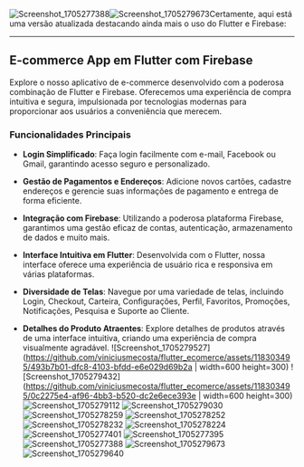 ![Screenshot_1705277388](https://github.com/viniciusmecosta/flutter_ecomerce/assets/118303495/3f0d6b50-497b-4c58-af25-67118b3ddbe1)![Screenshot_1705279673](https://github.com/viniciusmecosta/flutter_ecomerce/assets/118303495/659bfd0b-c074-4af7-a4b5-717c8db51c12)Certamente, aqui está uma versão atualizada destacando ainda mais o uso do Flutter e Firebase:

---

## E-commerce App em Flutter com Firebase

Explore o nosso aplicativo de e-commerce desenvolvido com a poderosa combinação de Flutter e Firebase. Oferecemos uma experiência de compra intuitiva e segura, impulsionada por tecnologias modernas para proporcionar aos usuários a conveniência que merecem.

### Funcionalidades Principais

- **Login Simplificado**: Faça login facilmente com e-mail, Facebook ou Gmail, garantindo acesso seguro e personalizado.

- **Gestão de Pagamentos e Endereços**: Adicione novos cartões, cadastre endereços e gerencie suas informações de pagamento e entrega de forma eficiente.

- **Integração com Firebase**: Utilizando a poderosa plataforma Firebase, garantimos uma gestão eficaz de contas, autenticação, armazenamento de dados e muito mais.

- **Interface Intuitiva em Flutter**: Desenvolvida com o Flutter, nossa interface oferece uma experiência de usuário rica e responsiva em várias plataformas.

- **Diversidade de Telas**: Navegue por uma variedade de telas, incluindo Login, Checkout, Carteira, Configurações, Perfil, Favoritos, Promoções, Notificações, Pesquisa e Suporte ao Cliente.

- **Detalhes do Produto Atraentes**: Explore detalhes de produtos através de uma interface intuitiva, criando uma experiência de compra visualmente agradável.
![Screenshot_1705279527](https://github.com/viniciusmecosta/flutter_ecomerce/assets/118303495/493b7b01-dfc8-4103-bfdd-e6e029d69b2a | width=600 height=300)
![Screenshot_1705279432](https://github.com/viniciusmecosta/flutter_ecomerce/assets/118303495/0c2275e4-af96-4bb3-b520-dc2e6ece393e | width=600 height=300)
![Screenshot_1705279112](https://github.com/viniciusmecosta/flutter_ecomerce/assets/118303495/98835066-916d-47eb-980e-e1d9ba95b76f)
![Screenshot_1705279030](https://github.com/viniciusmecosta/flutter_ecomerce/assets/118303495/c665c262-e852-4687-bc73-851fb70278f3)
![Screenshot_1705278259](https://github.com/viniciusmecosta/flutter_ecomerce/assets/118303495/00610ee2-5766-4e40-a7eb-1dda7959c53f)
![Screenshot_1705278252](https://github.com/viniciusmecosta/flutter_ecomerce/assets/118303495/fc7713dd-d54f-41cc-9fdf-e974916564ba)
![Screenshot_1705278232](https://github.com/viniciusmecosta/flutter_ecomerce/assets/118303495/dc2479bf-2be1-4433-ae23-487c27aa44e5)
![Screenshot_1705278224](https://github.com/viniciusmecosta/flutter_ecomerce/assets/118303495/d4634235-c628-4db5-b748-28774bd17109)
![Screenshot_1705277401](https://github.com/viniciusmecosta/flutter_ecomerce/assets/118303495/82539676-31e8-4d1a-91f7-da36c2eff87f)
![Screenshot_1705277395](https://github.com/viniciusmecosta/flutter_ecomerce/assets/118303495/f728230e-e8bc-425c-b58d-7868619f0098)
![Screenshot_1705277388](https://github.com/viniciusmecosta/flutter_ecomerce/assets/118303495/3df6c6ad-93a2-41f4-b5be-a767e96b2f87)
![Screenshot_1705279673](https://github.com/viniciusmecosta/flutter_ecomerce/assets/118303495/1a435e0f-04aa-4233-ad22-53c9e6fa657c)
![Screenshot_1705279640](https://github.com/viniciusmecosta/flutter_ecomerce/assets/118303495/75bbcaeb-dafb-4b11-b8db-0c74a4d972e9)

